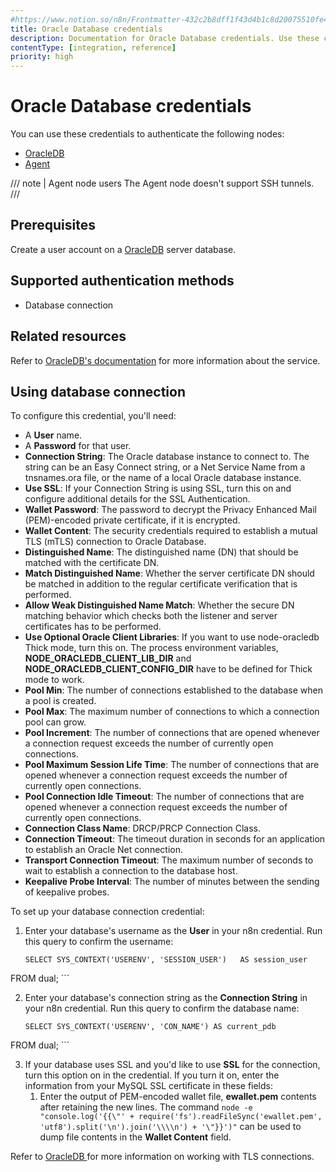 ```yaml
---
#https://www.notion.so/n8n/Frontmatter-432c2b8dff1f43d4b1c8d20075510fe4
title: Oracle Database credentials
description: Documentation for Oracle Database credentials. Use these credentials to authenticate Oracle Database in n8n, a workflow automation platform.
contentType: [integration, reference]
priority: high
---
```


# Oracle Database credentials

You can use these credentials to authenticate the following nodes:

- [OracleDB](/integrations/builtin/app-nodes/n8n-nodes-base.oracledb/index.md)
- [Agent](/integrations/builtin/cluster-nodes/root-nodes/n8n-nodes-langchain.agent/index.md)

/// note | Agent node users
The Agent node doesn't support SSH tunnels.
///

## Prerequisites

Create a user account on a [OracleDB](https://docs.oracle.com/en/database/oracle/oracle-database/23/sqlrf/CREATE-USER.html) server database.

## Supported authentication methods

- Database connection

## Related resources

Refer to [OracleDB's documentation](https://node-oracledb.readthedocs.io/en/latest/) for more information about the service.

## Using database connection

To configure this credential, you'll need:

- A **User** name.
- A **Password** for that user.
- **Connection String**: The Oracle database instance to connect to. The string can be an Easy Connect string, or a Net Service Name from a tnsnames.ora file, or the name of a local Oracle database instance.
- **Use SSL**: If your Connection String is using SSL, turn this on and configure additional details for the SSL Authentication.
- **Wallet Password**: The password to decrypt the Privacy Enhanced Mail (PEM)-encoded private certificate, if it is encrypted.
- **Wallet Content**: The security credentials required to establish a mutual TLS (mTLS) connection to Oracle Database.
- **Distinguished Name**: The distinguished name (DN) that should be matched with the certificate DN.
- **Match Distinguished Name**: Whether the server certificate DN should be matched in addition to the regular certificate verification that is performed.
- **Allow Weak Distinguished Name Match**: Whether the secure DN matching behavior which checks both the listener and server certificates has to be performed.
- **Use Optional Oracle Client Libraries**: If you want to use node-oracledb Thick mode, turn this on. The process environment variables, **NODE_ORACLEDB_CLIENT_LIB_DIR** and **NODE_ORACLEDB_CLIENT_CONFIG_DIR** have to be defined for Thick mode to work.
- **Pool Min**: The number of connections established to the database when a pool is created.
- **Pool Max**: The maximum number of connections to which a connection pool can grow.
- **Pool Increment**: The number of connections that are opened whenever a connection request exceeds the number of currently open connections.
- **Pool Maximum Session Life Time**: The number of connections that are opened whenever a connection request exceeds the number of currently open connections.
- **Pool Connection Idle Timeout**: The number of connections that are opened whenever a connection request exceeds the number of currently open connections.
- **Connection Class Name**: DRCP/PRCP Connection Class.
- **Connection Timeout**: The timeout duration in seconds for an application to establish an Oracle Net connection.
- **Transport Connection Timeout**: The maximum number of seconds to wait to establish a connection to the database host.
- **Keepalive Probe Interval**: The number of minutes between the sending of keepalive probes.


To set up your database connection credential:

1. Enter your database's username as the **User** in your n8n credential. Run this query to confirm the username:

    ```
    SELECT SYS_CONTEXT('USERENV', 'SESSION_USER')   AS session_user
FROM dual;
    ```

2. Enter your database's connection string as the **Connection String** in your n8n credential. Run this query to confirm the database name:

    ```
    SELECT SYS_CONTEXT('USERENV', 'CON_NAME') AS current_pdb
FROM dual;
    ```

3. If your database uses SSL and you'd like to use **SSL** for the connection, turn this option on in the credential. If you turn it on, enter the information from your MySQL SSL certificate in these fields:
    1. Enter the output of PEM-encoded wallet file, **ewallet.pem** contents after retaining the new lines. The command `node -e "console.log('{{\"' + require('fs').readFileSync('ewallet.pem', 'utf8').split('\n').join('\\\\n') + '\"}}')"` can be used to dump file contents in the **Wallet Content** field.

Refer to [OracleDB ](https://node-oracledb.readthedocs.io/en/latest/user_guide/connection_handling.html#mutual-tls-connections-to-oracle-cloud-autonomous-database) for more information on working with TLS connections.

